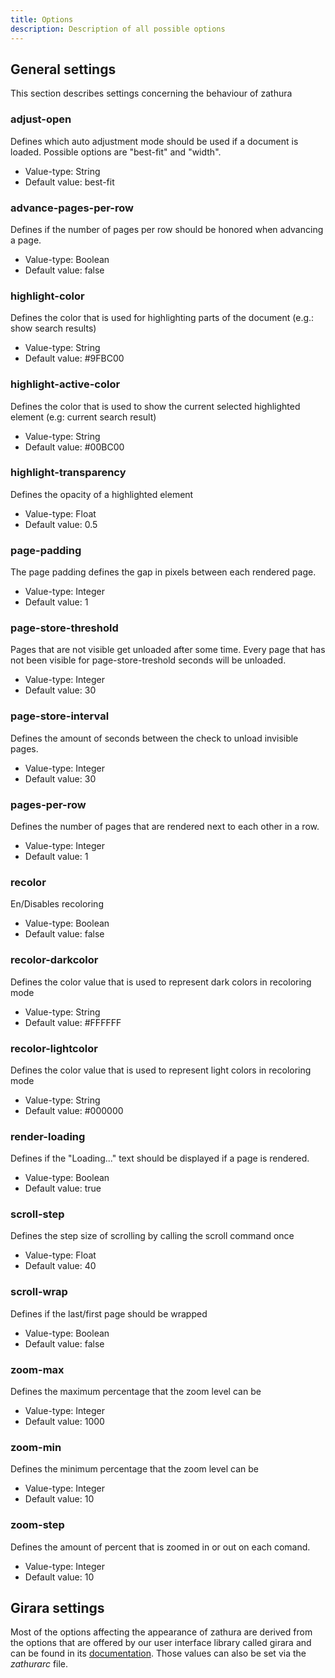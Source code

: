 ```yaml
---
title: Options
description: Description of all possible options
---
```


## General settings
This section describes settings concerning the behaviour of zathura

### adjust-open
Defines which auto adjustment mode should be used if a document is loaded.
Possible options are "best-fit" and "width".

* Value-type: String
* Default value: best-fit

### advance-pages-per-row
Defines if the number of pages per row should be honored when advancing a page.

* Value-type: Boolean
* Default value: false


### highlight-color
Defines the color that is used for highlighting parts of the document (e.g.:
show search results)

* Value-type: String
* Default value: #9FBC00

### highlight-active-color
Defines the color that is used to show the current selected highlighted element
(e.g: current search result)

* Value-type: String
* Default value: #00BC00

### highlight-transparency
Defines the opacity of a highlighted element

* Value-type: Float
* Default value: 0.5

### page-padding
The page padding defines the gap in pixels between each rendered page.

* Value-type: Integer
* Default value: 1

### page-store-threshold
Pages that are not visible get unloaded after some time. Every page that has not
been visible for page-store-treshold seconds will be unloaded.

* Value-type: Integer
* Default value: 30

### page-store-interval
Defines the amount of seconds between the check to unload invisible pages.

* Value-type: Integer
* Default value: 30

### pages-per-row
Defines the number of pages that are rendered next to each other in a row.

* Value-type: Integer
* Default value: 1

### recolor
En/Disables recoloring

* Value-type: Boolean
* Default value: false

### recolor-darkcolor
Defines the color value that is used to represent dark colors in recoloring mode

* Value-type: String
* Default value: #FFFFFF

### recolor-lightcolor
Defines the color value that is used to represent light colors in recoloring mode

* Value-type: String
* Default value: #000000

### render-loading
Defines if the "Loading..." text should be displayed if a page is rendered.

* Value-type: Boolean
* Default value: true

### scroll-step
Defines the step size of scrolling by calling the scroll command once

* Value-type: Float
* Default value: 40

### scroll-wrap
Defines if the last/first page should be wrapped

* Value-type: Boolean
* Default value: false

### zoom-max
Defines the maximum percentage that the zoom level can be

* Value-type: Integer
* Default value: 1000

### zoom-min
Defines the minimum percentage that the zoom level can be

* Value-type: Integer
* Default value: 10

### zoom-step
Defines the amount of percent that is zoomed in or out on each comand.

* Value-type: Integer
* Default value: 10

## Girara settings
Most of the options affecting the appearance of zathura are derived from the
options that are offered by our user interface library called girara and can be
found in its [documentation](/projects/girara/options). Those values can also be
set via the *zathurarc* file.
